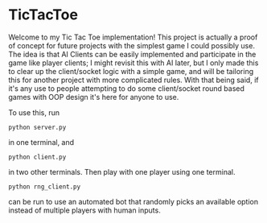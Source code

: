 # TicTacToe
Welcome to my Tic Tac Toe implementation! 
This project is actually a proof of concept for future projects with the simplest game I could possibly use. The idea is that AI Clients can be easily implemented and participate in the game like player clients; I might revisit this with AI later, but I only made this to clear up the client/socket logic with a simple game, and will be tailoring this for another project with more complicated rules. With that being said, if it's any use to people attempting to do some client/socket round based games with OOP design it's here for anyone to use. 

To use this, run 
```
python server.py
```
in one terminal, and

```
python client.py
```
in two other terminals. Then play with one player using one terminal.  

```
python rng_client.py
```
can be run to use an automated bot that randomly picks an available option instead of multiple players with human inputs.
